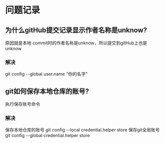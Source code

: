 # 问题记录
## 为什么gitHub提交记录显示作者名称是unknow?
原因就是本地 commit时的作者名称是unknow，所以提交到gitHub上也是unknow
### 解决
git config --global user.name "你的名字"
## git如何保存本地仓库的账号?
执行保存账号命令
### 解决
保存本地仓库的账号
git config --local credential.helper store
保存git全局账号
git config --global credential.helper store